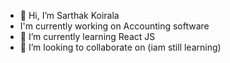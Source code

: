- 👋 Hi, I’m Sarthak Koirala
- I'm currently working on Accounting software
- 👀 I’m currently learning React JS
- 💞️ I’m looking to collaborate on (iam still learning)



